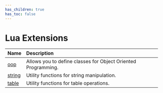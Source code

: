 ```yaml
---
has_children: true
has_toc: false
---
```


# Lua Extensions

| Name             | Description                                                   |
| :--------------- | :------------------------------------------------------------ |
| [oop](oop)       | Allows you to define classes for Object Oriented Programming. |
| [string](string) | Utility functions for string manipulation.                    |
| [table](table)   | Utility functions for table operations.                       |
